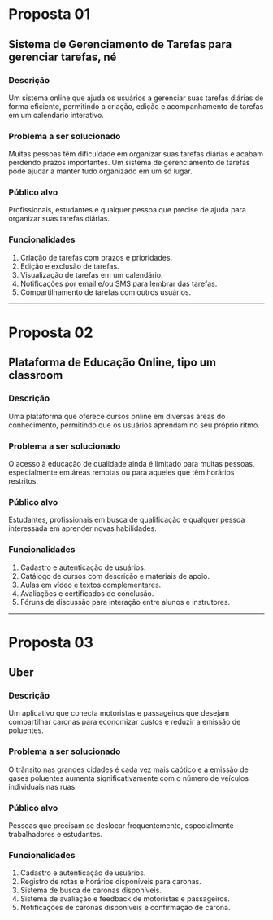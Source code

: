 # Proposta 01

## Sistema de Gerenciamento de Tarefas para gerenciar tarefas, né

### Descrição
Um sistema online que ajuda os usuários a gerenciar suas tarefas diárias de forma eficiente, permitindo a criação, edição e acompanhamento de tarefas em um calendário interativo.

### Problema a ser solucionado
Muitas pessoas têm dificuldade em organizar suas tarefas diárias e acabam perdendo prazos importantes. Um sistema de gerenciamento de tarefas pode ajudar a manter tudo organizado em um só lugar.

### Público alvo
Profissionais, estudantes e qualquer pessoa que precise de ajuda para organizar suas tarefas diárias.

### Funcionalidades
1. Criação de tarefas com prazos e prioridades.
2. Edição e exclusão de tarefas.
3. Visualização de tarefas em um calendário.
4. Notificações por email e/ou SMS para lembrar das tarefas.
5. Compartilhamento de tarefas com outros usuários.

---

# Proposta 02

## Plataforma de Educação Online, tipo um classroom

### Descrição
Uma plataforma que oferece cursos online em diversas áreas do conhecimento, permitindo que os usuários aprendam no seu próprio ritmo.

### Problema a ser solucionado
O acesso à educação de qualidade ainda é limitado para muitas pessoas, especialmente em áreas remotas ou para aqueles que têm horários restritos.

### Público alvo
Estudantes, profissionais em busca de qualificação e qualquer pessoa interessada em aprender novas habilidades.

### Funcionalidades
1. Cadastro e autenticação de usuários.
2. Catálogo de cursos com descrição e materiais de apoio.
3. Aulas em vídeo e textos complementares.
4. Avaliações e certificados de conclusão.
5. Fóruns de discussão para interação entre alunos e instrutores.

---

# Proposta 03

## Uber

### Descrição
Um aplicativo que conecta motoristas e passageiros que desejam compartilhar caronas para economizar custos e reduzir a emissão de poluentes.

### Problema a ser solucionado
O trânsito nas grandes cidades é cada vez mais caótico e a emissão de gases poluentes aumenta significativamente com o número de veículos individuais nas ruas.

### Público alvo
Pessoas que precisam se deslocar frequentemente, especialmente trabalhadores e estudantes.

### Funcionalidades
1. Cadastro e autenticação de usuários.
2. Registro de rotas e horários disponíveis para caronas.
3. Sistema de busca de caronas disponíveis.
4. Sistema de avaliação e feedback de motoristas e passageiros.
5. Notificações de caronas disponíveis e confirmação de carona.